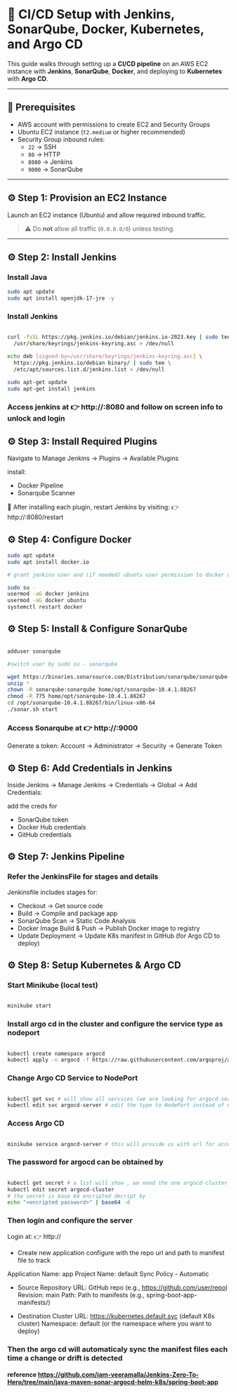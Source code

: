 # 🚀 CI/CD Setup with Jenkins, SonarQube, Docker, Kubernetes, and Argo CD  

This guide walks through setting up a **CI/CD pipeline** on an AWS EC2 instance with **Jenkins**, **SonarQube**, **Docker**, and deploying to **Kubernetes** with **Argo CD**.  

---

## 📌 Prerequisites  

- AWS account with permissions to create EC2 and Security Groups  
- Ubuntu EC2 instance (`t2.medium` or higher recommended)  
- Security Group inbound rules:  
  - `22` → SSH  
  - `80` → HTTP  
  - `8080` → Jenkins  
  - `9000` → SonarQube  

---

## ⚙️ Step 1: Provision an EC2 Instance  

Launch an EC2 instance (Ubuntu) and allow required inbound traffic.  
> ⚠️ Do **not** allow all traffic (`0.0.0.0/0`) unless testing.  

---

## ⚙️ Step 2: Install Jenkins  

### Install Java  
```bash
sudo apt update
sudo apt install openjdk-17-jre -y

```

### Install Jenkins

```bash

curl -fsSL https://pkg.jenkins.io/debian/jenkins.io-2023.key | sudo tee \
  /usr/share/keyrings/jenkins-keyring.asc > /dev/null

echo deb [signed-by=/usr/share/keyrings/jenkins-keyring.asc] \
  https://pkg.jenkins.io/debian binary/ | sudo tee \
  /etc/apt/sources.list.d/jenkins.list > /dev/null

sudo apt-get update
sudo apt-get install jenkins  

```

### Access jenkins at 👉 http://<public ip address of ec2>:8080 and follow on screen info to unlock and login

## ⚙️ Step 3: Install Required Plugins

Navigate to Manage Jenkins → Plugins → Available Plugins

install:
* Docker Pipeline
* Sonarqube Scanner

🔄 After installing each plugin, restart Jenkins by visiting:
👉 http://<EC2-Public-IP>:8080/restart


## ⚙️ Step 4: Configure Docker

```bash
sudo apt update
sudo apt install docker.io

# grant jenkins user and (if needed) ubuntu user permission to docker deamon

sudo su - 
usermod -aG docker jenkins
usermod -aG docker ubuntu
systemctl restart docker

```

## ⚙️ Step 5: Install & Configure SonarQube

```bash

adduser sonarqube

#switch user by sudo su - sonarqube

wget https://binaries.sonarsource.com/Distribution/sonarqube/sonarqube-10.4.1.88267.zip
unzip *
chown -R sonarqube:sonarqube home/opt/sonarqube-10.4.1.88267
chmod -R 775 home/opt/sonarqube-10.4.1.88267
cd /opt/sonarqube-10.4.1.88267/bin/linux-x86-64
./sonar.sh start

```
### Access Sonarqube at 👉 http://<public ip address of ec2>:9000

Generate a token:
Account → Administrator → Security → Generate Token


## ⚙️ Step 6: Add Credentials in Jenkins

Inside Jenkins → Manage Jenkins → Credentials → Global → Add Credentials:

add the creds for 
* SonarQube token
* Docker Hub credentials
* GitHub credentials


## ⚙️ Step 7: Jenkins Pipeline

### Refer the JenkinsFile for stages and details

Jenkinsfile includes stages for:

* Checkout → Get source code
* Build → Compile and package app
* SonarQube Scan → Static Code Analysis
* Docker Image Build & Push → Publish Docker image to registry
* Update Deployment → Update K8s manifest in GitHub (for Argo CD to deploy)

## ⚙️ Step 8: Setup Kubernetes & Argo CD

### Start Minikube (local test)

```bash

minikube start

```
### Install argo cd in the cluster and configure the service type as nodeport

```bash

kubectl create namespace argocd
kubectl apply -n argocd -f https://raw.githubusercontent.com/argoproj/argo-cd/stable/manifests/install.yaml

```

### Change Argo CD Service to NodePort

```bash

kubectl get svc # will show all services (we are looking for argocd-server)
kubectl edit svc argocd-server # edit the type to NodePort instead of ClusterIp
```
### Access Argo CD

```bash

minikube service argocd-server # this will provide us with url for accesing the argocd server

```

### The password for argocd can be obtained by 

```bash

kubectl get secret # a list will show , we need the one argocd-cluster 
kubectl edit secret argocd-cluster 
# the secret is base 64 encripted decript by
echo "<encripted password>" | base64 -d

```
### Then login and confiqure the server
Login at:
👉 http://<NodePort-URL>

* Create new application
configure with the repo url and path to manifest file to track 

Application Name: app
Project Name: default
Sync Policy  - Automatic

* Source
Repository URL: GitHub repo (e.g., https://github.com/user/repo)
Revision: main
Path: Path to manifests (e.g., spring-boot-app-manifests/)

* Destination
Cluster URL: https://kubernetes.default.svc (default K8s cluster)
Namespace: default (or the namespace where you want to deploy)

### Then the argo cd will automaticaly sync the manifest files each time a change or drift is detected



#### reference https://github.com/iam-veeramalla/Jenkins-Zero-To-Hero/tree/main/java-maven-sonar-argocd-helm-k8s/spring-boot-app

